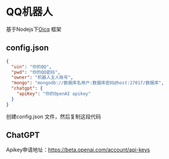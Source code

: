 # QQ机器人

基于Nodejs下[Oicq](https://github.com/takayama-lily/oicq )  框架

## config.json

```json
{
  "uin": "你的QQ",
  "pwd": "你的QQ密码",
  "owner": "机器人主人账号",
  "mongo": "mongodb://数据库名用户:数据库密码@host:27017/数据库",
  "chatgpt": {
    "apiKey": "你的OpenAI apikey"
  }
}
```
创建config.json 文件，然后复制这段代码


## ChatGPT
Apikey申请地址：https://beta.openai.com/account/api-keys
